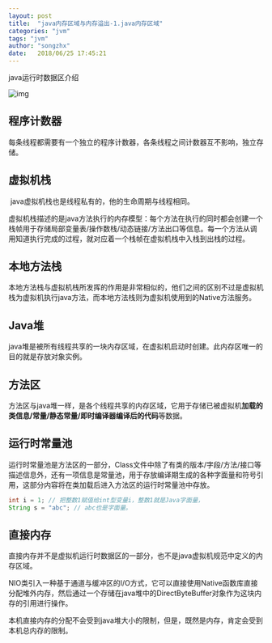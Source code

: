 ```yaml
---
layout: post
title:  "java内存区域与内存溢出-1.java内存区域"
categories: "jvm"
tags: "jvm"
author: "songzhx"
date:   2018/06/25 17:45:21 
---
```


java运行时数据区介绍

![img](https://tva1.sinaimg.cn/large/006y8mN6gy1g6fcqyjucvj319s0l6q5t.jpg)



## 程序计数器

​	每条线程都需要有一个独立的程序计数器，各条线程之间计数器互不影响，独立存储。



## 虚拟机栈

​	java虚拟机栈也是线程私有的，他的生命周期与线程相同。

​	虚拟机栈描述的是java方法执行的内存模型：每个方法在执行的同时都会创建一个栈帧用于存储局部变量表/操作数栈/动态链接/方法出口等信息。每一个方法从调用知道执行完成的过程，就对应着一个栈帧在虚拟机栈中入栈到出栈的过程。



## 本地方法栈

​	本地方法栈与虚拟机栈所发挥的作用是非常相似的，他们之间的区别不过是虚拟机栈为虚拟机执行java方法，而本地方法栈则为虚拟机使用到的Native方法服务。



## Java堆

​	java堆是被所有线程共享的一块内存区域，在虚拟机启动时创建。此内存区唯一的目的就是存放对象实例。



## 方法区

​	方法区与java堆一样，是各个线程共享的内存区域，它用于存储已被虚拟机**加载的类信息/常量/静态常量/即时编译器编译后的代码**等数据。



## 运行时常量池

​	运行时常量池是方法区的一部分，Class文件中除了有类的版本/字段/方法/接口等描述信息外，还有一项信息是常量池，用于存放编译期生成的各种字面量和符号引用，这部分内容将在类加载后进入方法区的运行时常量池中存放。

```java
int i = 1; // 把整数1赋值给int型变量i，整数1就是Java字面量，
String s = "abc"; // abc也是字面量。
```



## 直接内存

​	直接内存并不是虚拟机运行时数据区的一部分，也不是java虚拟机规范中定义的内存区域。

NIO类引入一种基于通道与缓冲区的I/O方式，它可以直接使用Native函数库直接分配堆外内存，然后通过一个存储在java堆中的DirectByteBuffer对象作为这块内存的引用进行操作。

​	本机直接内存的分配不会受到java堆大小的限制，但是，既然是内存，肯定会受到本机总内存的限制。